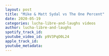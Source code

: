 ```yaml
---
layout: post
title: "Mike & Matt Sydal vs The One Percent"
date: 2020-05-19
categories: lucha-libre-and-laughs videos
author: lucha-libre-and-laughs
spotify_track_id: 
youtube_video_id: p9V3PqO0L24
apple_track_id: 
youtube_metadata: 
---
```

